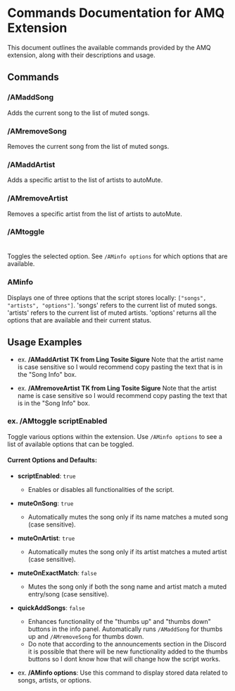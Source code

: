 # Commands Documentation for AMQ Extension

This document outlines the available commands provided by the AMQ extension, along with their descriptions and usage.

## Commands

### /AMaddSong
Adds the current song to the list of muted songs.

### /AMremoveSong
Removes the current song from the list of muted songs.

### /AMaddArtist <Artist Name>
Adds a specific artist to the list of artists to autoMute.

### /AMremoveArtist <Artist Name> 
Removes a specific artist from the list of artists to autoMute.

### /AMtoggle <Option>
Toggles the selected option. See `/AMinfo options` for which options that are available.

### AMinfo <Info To Show>
Displays one of three options that the script stores locally: `["songs", "artists", "options"]`.
'songs' refers to the current list of muted songs.
'artists' refers to the current list of muted artists.
'options' returns all the options that are available and their current status. 

## Usage Examples
- ex. **/AMaddArtist TK from Ling Tosite Sigure** 
Note that the artist name is case sensitive so I would recommend copy pasting the text that is in the "Song Info" box. 

- ex. **/AMremoveArtist TK from Ling Tosite Sigure**
Note that the artist name is case sensitive so I would recommend copy pasting the text that is in the "Song Info" box. 


### ex. /AMtoggle scriptEnabled
Toggle various options within the extension. Use `/AMinfo options` to see a list of available options that can be toggled.

#### Current Options and Defaults:
- **scriptEnabled**: `true`
  - Enables or disables all functionalities of the script.

- **muteOnSong**: `true`
  - Automatically mutes the song only if its name matches a muted song (case sensitive).

- **muteOnArtist**: `true`
  - Automatically mutes the song only if its artist matches a muted artist (case sensitive).

- **muteOnExactMatch**: `false`
  - Mutes the song only if both the song name and artist match a muted entry/song (case sensitive).

- **quickAddSongs**: `false`
  - Enhances functionality of the "thumbs up" and "thumbs down" buttons in the info panel. Automatically runs `/AMaddSong` for thumbs up and `/AMremoveSong` for thumbs down.
  - Do note that according to the announcements section in the Discord it is possible that there will be new functionality added to the thumbs buttons so I dont know how that will change how the script works.

- ex. **/AMinfo options**: Use this command to display stored data related to songs, artists, or options.
